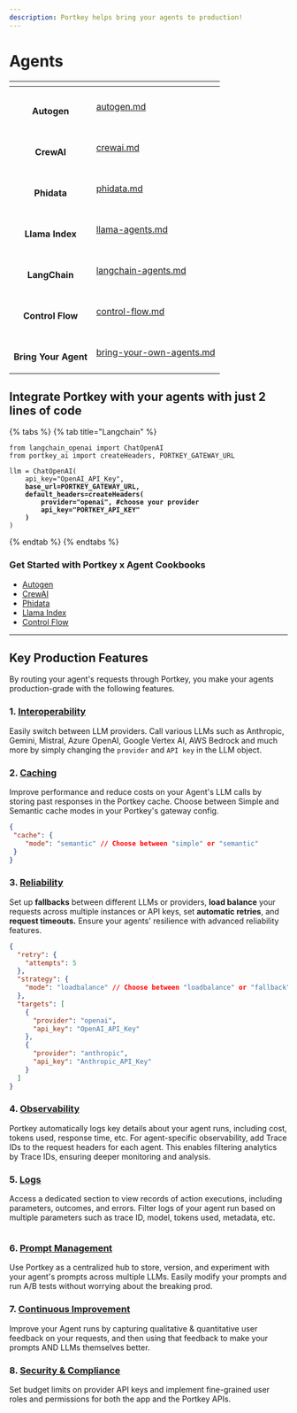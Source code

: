 ```yaml
---
description: Portkey helps bring your agents to production!
---
```


# Agents

<table data-column-title-hidden data-view="cards"><thead><tr><th align="center"></th><th data-hidden data-card-target data-type="content-ref"></th></tr></thead><tbody><tr><td align="center"><p><img src="../../.gitbook/assets/Autogen Image.jpeg" alt=""></p><p><strong>Autogen</strong></p></td><td><a href="autogen.md">autogen.md</a></td></tr><tr><td align="center"><p><img src="../../.gitbook/assets/CrewAI logo.jpg" alt=""></p><p><strong>CrewAI</strong></p></td><td><a href="crewai.md">crewai.md</a></td></tr><tr><td align="center"><p><img src="../../.gitbook/assets/Phidata Square Image.jpeg" alt=""></p><p><strong>Phidata</strong></p></td><td><a href="phidata.md">phidata.md</a></td></tr><tr><td align="center"><p><img src="../../.gitbook/assets/Llamaindex.ai image.jpeg" alt=""></p><p><strong>Llama Index</strong></p></td><td><a href="llama-agents.md">llama-agents.md</a></td></tr><tr><td align="center"><p><img src="../../.gitbook/assets/Capture-2024-08-21-182638.png" alt=""></p><p><strong>LangChain</strong></p></td><td><a href="langchain-agents.md">langchain-agents.md</a></td></tr><tr><td align="center"><p><img src="../../.gitbook/assets/Prefect Community Logo.png" alt=""></p><p><strong>Control Flow</strong></p></td><td><a href="control-flow.md">control-flow.md</a></td></tr><tr><td align="center"><p><img src="../../.gitbook/assets/Robot Emoji Icon large.webp" alt=""></p><p><strong>Bring Your Agent</strong></p></td><td><a href="bring-your-own-agents.md">bring-your-own-agents.md</a></td></tr></tbody></table>

## Integrate Portkey with your agents with just 2 lines of code

{% tabs %}
{% tab title="Langchain" %}
<pre class="language-python"><code class="lang-python">from langchain_openai import ChatOpenAI
from portkey_ai import createHeaders, PORTKEY_GATEWAY_URL

llm = ChatOpenAI(
    api_key="OpenAI_API_Key",
<strong>    base_url=PORTKEY_GATEWAY_URL,
</strong><strong>    default_headers=createHeaders(
</strong><strong>        provider="openai", #choose your provider
</strong><strong>        api_key="PORTKEY_API_KEY"
</strong><strong>    )
</strong>)
</code></pre>
{% endtab %}
{% endtabs %}

### Get Started with Portkey x Agent Cookbooks

* [Autogen](https://dub.sh/Autogen-docs)
* [CrewAI](https://git.new/crewAI-docs)
* [Phidata](https://dub.sh/Phidata-docs)
* [Llama Index ](https://git.new/llama-agents)
* [Control Flow](https://dub.sh/Control-Flow-docs)

***

## Key Production Features

By routing your agent's requests through Portkey, you make your agents production-grade with the following features.

### 1. [Interoperability](../../product/ai-gateway-streamline-llm-integrations/universal-api.md)

Easily switch between LLM providers. Call various LLMs such as Anthropic, Gemini, Mistral, Azure OpenAI, Google Vertex AI,  AWS Bedrock and much more by simply changing the  `provider` and `API key` in the LLM object.

### 2. [Caching](../../product/ai-gateway-streamline-llm-integrations/cache-simple-and-semantic.md)

Improve performance and reduce costs on your Agent's LLM calls by storing past responses in the Portkey cache. Choose between Simple and Semantic cache modes in your Portkey's gateway config.

```json
{
 "cache": {
    "mode": "semantic" // Choose between "simple" or "semantic"
 }
}
```

### 3. [Reliability](../../product/ai-gateway-streamline-llm-integrations/)

Set up **fallbacks** between different LLMs or providers, **load balance** your requests across multiple instances or API keys, set **automatic retries**, and **request timeouts.** Ensure your agents' resilience with advanced reliability features.

```json
{
  "retry": {
    "attempts": 5
  },
  "strategy": {
    "mode": "loadbalance" // Choose between "loadbalance" or "fallback"
  },
  "targets": [
    {
      "provider": "openai",
      "api_key": "OpenAI_API_Key"
    },
    {
      "provider": "anthropic",
      "api_key": "Anthropic_API_Key"
    }
  ]
}
```

### 4. [Observability](../../product/observability-modern-monitoring-for-llms/)

Portkey automatically logs key details about your agent runs, including cost, tokens used, response time, etc. For agent-specific observability, add Trace IDs to the request headers for each agent. This enables filtering analytics by Trace IDs, ensuring deeper monitoring and analysis.

### 5. [Logs](../../product/observability-modern-monitoring-for-llms/logs.md)

Access a dedicated section to view records of action executions, including parameters, outcomes, and errors. Filter logs of your agent run based on multiple parameters such as trace ID, model, tokens used, metadata, etc.

<figure><img src="../../.gitbook/assets/222.gif" alt=""><figcaption></figcaption></figure>

### 6. [Prompt Management](../../product/prompt-library.md)

Use Portkey as a centralized hub to store, version, and experiment with your agent's prompts across multiple LLMs. Easily modify your prompts and run A/B tests without worrying about the breaking prod.

### 7. [Continuous Improvement](../../product/observability-modern-monitoring-for-llms/feedback.md)

Improve your Agent runs by capturing qualitative & quantitative user feedback on your requests, and then using that feedback to make your prompts AND LLMs themselves better.

### 8. [Security & Compliance](../../product/enterprise-offering/security-portkey.md)

Set budget limits on provider API keys and implement fine-grained user roles and permissions for both the app and the Portkey APIs.
